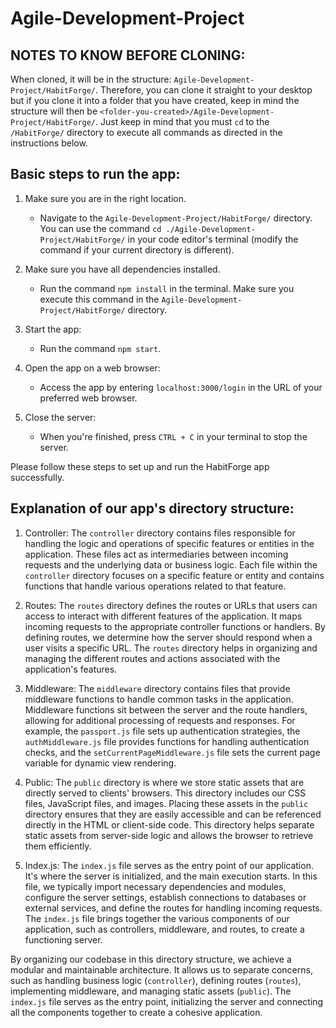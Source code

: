 # Agile-Development-Project

## NOTES TO KNOW BEFORE CLONING:
When cloned, it will be in the structure: `Agile-Development-Project/HabitForge/`. Therefore, you can clone it straight to your desktop but if you clone it into a folder that you have created, keep in mind the structure will then be `<folder-you-created>/Agile-Development-Project/HabitForge/`. Just keep in mind that you must `cd` to the `/HabitForge/` directory to execute all commands as directed in the instructions below. 

## Basic steps to run the app:
1. Make sure you are in the right location.
   - Navigate to the `Agile-Development-Project/HabitForge/` directory. You can use the command `cd ./Agile-Development-Project/HabitForge/` in your code editor's terminal (modify the command if your current directory is different).

2. Make sure you have all dependencies installed.
   - Run the command `npm install` in the terminal. Make sure you execute this command in the `Agile-Development-Project/HabitForge/` directory.

3. Start the app:
   - Run the command `npm start`.

4. Open the app on a web browser:
   - Access the app by entering `localhost:3000/login` in the URL of your preferred web browser.

5. Close the server:
   - When you're finished, press `CTRL + C` in your terminal to stop the server.

Please follow these steps to set up and run the HabitForge app successfully.

## Explanation of our app's directory structure:
1. Controller:
The `controller` directory contains files responsible for handling the logic and operations of specific features or entities in the application. These files act as intermediaries between incoming requests and the underlying data or business logic. Each file within the `controller` directory focuses on a specific feature or entity and contains functions that handle various operations related to that feature.

2. Routes:
The `routes` directory defines the routes or URLs that users can access to interact with different features of the application. It maps incoming requests to the appropriate controller functions or handlers. By defining routes, we determine how the server should respond when a user visits a specific URL. The `routes` directory helps in organizing and managing the different routes and actions associated with the application's features.

3. Middleware:
The `middleware` directory contains files that provide middleware functions to handle common tasks in the application. Middleware functions sit between the server and the route handlers, allowing for additional processing of requests and responses. For example, the `passport.js` file sets up authentication strategies, the `authMiddleware.js` file provides functions for handling authentication checks, and the `setCurrentPageMiddleware.js` file sets the current page variable for dynamic view rendering.

4. Public:
The `public` directory is where we store static assets that are directly served to clients' browsers. This directory includes our CSS files, JavaScript files, and images. Placing these assets in the `public` directory ensures that they are easily accessible and can be referenced directly in the HTML or client-side code. This directory helps separate static assets from server-side logic and allows the browser to retrieve them efficiently.

5. Index.js:
The `index.js` file serves as the entry point of our application. It's where the server is initialized, and the main execution starts. In this file, we typically import necessary dependencies and modules, configure the server settings, establish connections to databases or external services, and define the routes for handling incoming requests. The `index.js` file brings together the various components of our application, such as controllers, middleware, and routes, to create a functioning server.

By organizing our codebase in this directory structure, we achieve a modular and maintainable architecture. It allows us to separate concerns, such as handling business logic (`controller`), defining routes (`routes`), implementing middleware, and managing static assets (`public`). The `index.js` file serves as the entry point, initializing the server and connecting all the components together to create a cohesive application.
